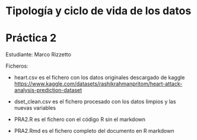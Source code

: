 # Tipología y ciclo de vida de los datos
# Práctica 2

Estudiante: Marco Rizzetto

Ficheros:

- heart.csv es el fichero con los datos originales descargado de kaggle https://www.kaggle.com/datasets/rashikrahmanpritom/heart-attack-analysis-prediction-dataset

- dset_clean.csv es el fichero procesado con los datos limpios y las nuevas variables

- PRA2.R es el fichero con el código R sin el markdown

- PRA2.Rmd es el fichero completo del documento en R markdown
